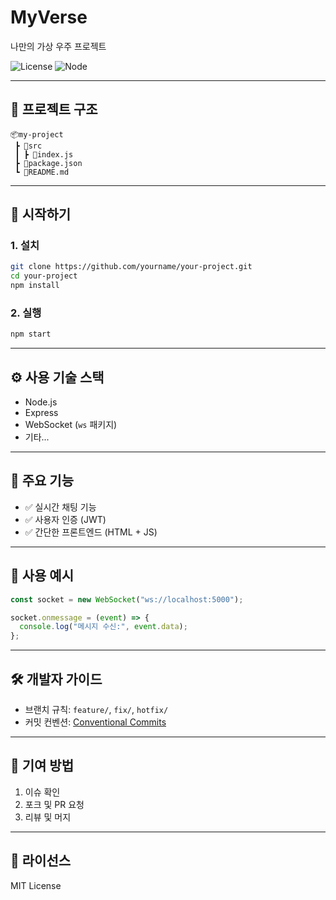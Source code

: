 # MyVerse

나만의 가상 우주 프로젝트

![License](https://img.shields.io/badge/license-MIT-blue.svg)
![Node](https://img.shields.io/badge/node-%3E%3D14.0.0-green)

---

## 📂 프로젝트 구조

```
📦my-project
 ┣ 📂src
 ┃ ┣ 📜index.js
 ┣ 📜package.json
 ┗ 📜README.md
```

---

## 🚀 시작하기

### 1. 설치

```bash
git clone https://github.com/yourname/your-project.git
cd your-project
npm install
```

### 2. 실행

```bash
npm start
```

---

## ⚙️ 사용 기술 스택

- Node.js
- Express
- WebSocket (`ws` 패키지)
- 기타...

---

## 📄 주요 기능

- ✅ 실시간 채팅 기능
- ✅ 사용자 인증 (JWT)
- ✅ 간단한 프론트엔드 (HTML + JS)

---

## 📌 사용 예시

```js
const socket = new WebSocket("ws://localhost:5000");

socket.onmessage = (event) => {
  console.log("메시지 수신:", event.data);
};
```

---

## 🛠 개발자 가이드

- 브랜치 규칙: `feature/`, `fix/`, `hotfix/`
- 커밋 컨벤션: [Conventional Commits](https://www.conventionalcommits.org/)

---

## 🙋 기여 방법

1. 이슈 확인
2. 포크 및 PR 요청
3. 리뷰 및 머지

---

## 📝 라이선스

MIT License
